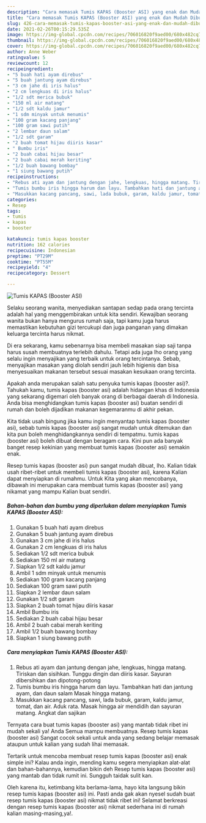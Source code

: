 ```yaml
---
description: "Cara memasak Tumis KAPAS (Booster ASI) yang enak dan Mudah Dibuat"
title: "Cara memasak Tumis KAPAS (Booster ASI) yang enak dan Mudah Dibuat"
slug: 426-cara-memasak-tumis-kapas-booster-asi-yang-enak-dan-mudah-dibuat
date: 2021-02-26T00:15:29.535Z
image: https://img-global.cpcdn.com/recipes/706016820f9aed00/680x482cq70/tumis-kapas-booster-asi-foto-resep-utama.jpg
thumbnail: https://img-global.cpcdn.com/recipes/706016820f9aed00/680x482cq70/tumis-kapas-booster-asi-foto-resep-utama.jpg
cover: https://img-global.cpcdn.com/recipes/706016820f9aed00/680x482cq70/tumis-kapas-booster-asi-foto-resep-utama.jpg
author: Anne Weber
ratingvalue: 5
reviewcount: 12
recipeingredient:
- "5 buah hati ayam direbus"
- "5 buah jantung ayam direbus"
- "3 cm jahe di iris halus"
- "2 cm lengkuas di iris halus"
- "1/2 sdt merica bubuk"
- "150 ml air matang"
- "1/2 sdt kaldu jamur"
- "1 sdm minyak untuk menumis"
- "100 gram kacang panjang"
- "100 gram sawi putih"
- "2 lembar daun salam"
- "1/2 sdt garam"
- "2 buah tomat hijau diiris kasar"
- " Bumbu iris"
- "2 buah cabai hijau besar"
- "2 buah cabai merah keriting"
- "1/2 buah bawang bombay"
- "1 siung bawang putih"
recipeinstructions:
- "Rebus ati ayam dan jantung dengan jahe, lengkuas, hingga matang. Tiriskan dan sisihkan. Tunggu dingin dan diiris kasar. Sayuran dibersihkan dan dipotong-potong"
- "Tumis bumbu iris hingga harum dan layu. Tambahkan hati dan jantung ayam, dan daun salam Masak hingga matang."
- "Masukkan kacang pancang, sawi, lada bubuk, garam, kaldu jamur, tomat, dan air. Aduk rata. Masak hingga air mendidih dan sayuran matang. Angkat dan sajikan"
categories:
- Resep
tags:
- tumis
- kapas
- booster

katakunci: tumis kapas booster 
nutrition: 162 calories
recipecuisine: Indonesian
preptime: "PT29M"
cooktime: "PT55M"
recipeyield: "4"
recipecategory: Dessert

---
```



![Tumis KAPAS (Booster ASI)](https://img-global.cpcdn.com/recipes/706016820f9aed00/680x482cq70/tumis-kapas-booster-asi-foto-resep-utama.jpg)

Selaku seorang wanita, menyediakan santapan sedap pada orang tercinta adalah hal yang menggembirakan untuk kita sendiri. Kewajiban seorang  wanita bukan hanya mengurus rumah saja, tapi kamu juga harus memastikan kebutuhan gizi tercukupi dan juga panganan yang dimakan keluarga tercinta harus nikmat.

Di era  sekarang, kamu sebenarnya bisa membeli masakan siap saji tanpa harus susah membuatnya terlebih dahulu. Tetapi ada juga lho orang yang selalu ingin menyajikan yang terbaik untuk orang tercintanya. Sebab, menyajikan masakan yang diolah sendiri jauh lebih higienis dan bisa menyesuaikan makanan tersebut sesuai masakan kesukaan orang tercinta. 



Apakah anda merupakan salah satu penyuka tumis kapas (booster asi)?. Tahukah kamu, tumis kapas (booster asi) adalah hidangan khas di Indonesia yang sekarang digemari oleh banyak orang di berbagai daerah di Indonesia. Anda bisa menghidangkan tumis kapas (booster asi) buatan sendiri di rumah dan boleh dijadikan makanan kegemaranmu di akhir pekan.

Kita tidak usah bingung jika kamu ingin menyantap tumis kapas (booster asi), sebab tumis kapas (booster asi) sangat mudah untuk ditemukan dan kita pun boleh menghidangkannya sendiri di tempatmu. tumis kapas (booster asi) boleh dibuat dengan beragam cara. Kini pun ada banyak banget resep kekinian yang membuat tumis kapas (booster asi) semakin enak.

Resep tumis kapas (booster asi) pun sangat mudah dibuat, lho. Kalian tidak usah ribet-ribet untuk membeli tumis kapas (booster asi), karena Kalian dapat menyiapkan di rumahmu. Untuk Kita yang akan mencobanya, dibawah ini merupakan cara membuat tumis kapas (booster asi) yang nikamat yang mampu Kalian buat sendiri.

<!--inarticleads1-->

##### Bahan-bahan dan bumbu yang diperlukan dalam menyiapkan Tumis KAPAS (Booster ASI):

1. Gunakan 5 buah hati ayam direbus
1. Gunakan 5 buah jantung ayam direbus
1. Gunakan 3 cm jahe di iris halus
1. Gunakan 2 cm lengkuas di iris halus
1. Sediakan 1/2 sdt merica bubuk
1. Sediakan 150 ml air matang
1. Siapkan 1/2 sdt kaldu jamur
1. Ambil 1 sdm minyak untuk menumis
1. Sediakan 100 gram kacang panjang
1. Sediakan 100 gram sawi putih
1. Siapkan 2 lembar daun salam
1. Gunakan 1/2 sdt garam
1. Siapkan 2 buah tomat hijau diiris kasar
1. Ambil  Bumbu iris
1. Sediakan 2 buah cabai hijau besar
1. Ambil 2 buah cabai merah keriting
1. Ambil 1/2 buah bawang bombay
1. Siapkan 1 siung bawang putih




<!--inarticleads2-->

##### Cara menyiapkan Tumis KAPAS (Booster ASI):

1. Rebus ati ayam dan jantung dengan jahe, lengkuas, hingga matang. Tiriskan dan sisihkan. Tunggu dingin dan diiris kasar. Sayuran dibersihkan dan dipotong-potong
1. Tumis bumbu iris hingga harum dan layu. Tambahkan hati dan jantung ayam, dan daun salam Masak hingga matang.
1. Masukkan kacang pancang, sawi, lada bubuk, garam, kaldu jamur, tomat, dan air. Aduk rata. Masak hingga air mendidih dan sayuran matang. Angkat dan sajikan




Ternyata cara buat tumis kapas (booster asi) yang mantab tidak ribet ini mudah sekali ya! Anda Semua mampu membuatnya. Resep tumis kapas (booster asi) Sangat cocok sekali untuk anda yang sedang belajar memasak ataupun untuk kalian yang sudah lihai memasak.

Tertarik untuk mencoba membuat resep tumis kapas (booster asi) enak simple ini? Kalau anda ingin, mending kamu segera menyiapkan alat-alat dan bahan-bahannya, kemudian bikin deh Resep tumis kapas (booster asi) yang mantab dan tidak rumit ini. Sungguh taidak sulit kan. 

Oleh karena itu, ketimbang kita berlama-lama, hayo kita langsung bikin resep tumis kapas (booster asi) ini. Pasti anda gak akan nyesel sudah buat resep tumis kapas (booster asi) nikmat tidak ribet ini! Selamat berkreasi dengan resep tumis kapas (booster asi) nikmat sederhana ini di rumah kalian masing-masing,ya!.

